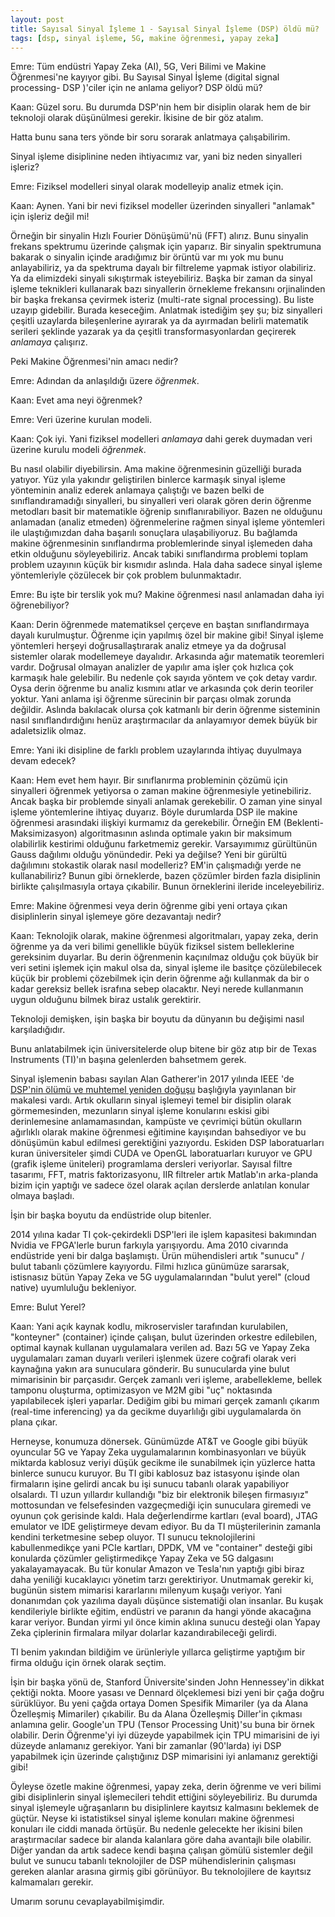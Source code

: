 ```yaml
---
layout: post
title: Sayısal Sinyal İşleme 1 - Sayısal Sinyal İşleme (DSP) öldü mü?
tags: [dsp, sinyal işleme, 5G, makine öğrenmesi, yapay zeka]
---
```


Emre: Tüm endüstri Yapay Zeka (AI), 5G, Veri Bilimi ve Makine Öğrenmesi'ne kayıyor gibi. Bu Sayısal Sinyal İşleme (digital signal processing- DSP )'ciler için ne anlama geliyor? DSP öldü mü?

Kaan: Güzel soru. Bu durumda DSP'nin hem bir disiplin olarak hem de bir teknoloji olarak düşünülmesi gerekir. İkisine de bir göz atalım.

Hatta bunu sana ters yönde bir soru sorarak anlatmaya çalışabilirim. 

Sinyal işleme disiplinine neden ihtiyacımız var, yani biz neden sinyalleri işleriz?

Emre: Fiziksel modelleri sinyal olarak modelleyip analiz etmek için. 

Kaan: Aynen. Yani bir nevi fiziksel modeller üzerinden sinyalleri "anlamak" için işleriz değil mi! 

Örneğin bir sinyalin Hızlı Fourier Dönüşümü'nü (FFT) alırız. Bunu sinyalin frekans spektrumu üzerinde çalışmak için yaparız. Bir sinyalin spektrumuna bakarak o sinyalin içinde aradığımız bir örüntü var mı yok mu bunu anlayabiliriz, ya da spektruma dayalı bir filtreleme yapmak istiyor olabiliriz. Ya da elimizdeki sinyali sıkıştırmak isteyebiliriz. Başka bir zaman da sinyal işleme teknikleri kullanarak bazı sinyallerin örnekleme frekansını orjinalinden bir başka frekansa çevirmek isteriz (multi-rate signal processing). Bu liste uzayıp gidebilir. Burada keseceğim. Anlatmak istediğim şey şu; biz sinyalleri çeşitli uzaylarda bileşenlerine ayırarak ya da ayırmadan belirli matematik serileri şeklinde yazarak ya da çeşitli transformasyonlardan geçirerek *anlamaya* çalışırız. 

Peki Makine Öğrenmesi'nin amacı nedir?

Emre: Adından da anlaşıldığı üzere *öğrenmek*. 

Kaan: Evet ama neyi öğrenmek?

Emre: Veri üzerine kurulan modeli.

Kaan: Çok iyi. Yani fiziksel modelleri *anlamaya* dahi gerek duymadan veri üzerine kurulu modeli *öğrenmek*. 

Bu nasıl olabilir diyebilirsin. Ama makine öğrenmesinin güzelliği burada yatıyor. Yüz yıla yakındır geliştirilen binlerce karmaşık sinyal işleme yönteminin analiz ederek anlamaya çalıştığı ve bazen belki de sınıflandıramadığı sinyalleri, bu sinyalleri veri olarak gören derin öğrenme metodları basit bir matematikle öğrenip sınıflanırabiliyor. Bazen ne olduğunu anlamadan (analiz etmeden) öğrenmelerine rağmen sinyal işleme yöntemleri ile ulaştığımızdan daha başarılı sonuçlara ulaşabiliyoruz. Bu bağlamda makine öğrenmesinin sınıflandırma problemlerinde sinyal işlemeden daha etkin olduğunu söyleyebiliriz. Ancak tabiki sınıflandırma problemi toplam problem uzayının küçük bir kısmıdır aslında. Hala daha sadece sinyal işleme yöntemleriyle çözülecek bir çok problem bulunmaktadır.  

Emre: Bu işte bir terslik yok mu? Makine öğrenmesi nasıl anlamadan daha iyi öğrenebiliyor?

Kaan: Derin öğrenmede matematiksel çerçeve en baştan sınıflandırmaya dayalı kurulmuştur. Öğrenme için yapılmış özel bir makine gibi! Sinyal işleme yöntemleri herşeyi doğrusallaştırarak analiz etmeye ya da doğrusal sistemler olarak modellemeye dayalıdır. Arkasında ağır matematik teoremleri vardır. Doğrusal olmayan analizler de yapılır ama işler çok hızlıca çok karmaşık hale gelebilir. Bu nedenle çok sayıda yöntem ve çok detay vardır. Oysa derin öğrenme bu analiz kısmını atlar ve arkasında çok derin teoriler yoktur. Yani anlama işi öğrenme sürecinin bir parçası olmak zorunda değildir. Aslında bakılacak olursa çok katmanlı bir derin öğrenme sisteminin nasıl sınıflandırdığını henüz araştırmacılar da anlayamıyor demek büyük bir adaletsizlik olmaz. 

Emre: Yani iki disipline de farklı problem uzaylarında ihtiyaç duyulmaya devam edecek?

Kaan: Hem evet hem hayır. Bir sınıflanırma probleminin çözümü için sinyalleri öğrenmek yetiyorsa o zaman makine öğrenmesiyle yetinebiliriz. Ancak başka bir problemde sinyali anlamak gerekebilir. O zaman yine sinyal işleme yöntemlerine ihtiyaç duyarız. Böyle durumlarda DSP ile makine öğrenmesi arasındaki ilişkiyi kurmamız da gerekebilir. Örneğin EM (Beklenti-Maksimizasyon) algoritmasının aslında optimale yakın bir maksimum olabilirlik kestirimi olduğunu farketmemiz gerekir. Varsayımımız gürültünün Gauss dağılımı olduğu yönündedir. Peki ya değilse? Yeni bir gürültü dağılımını stokastik olarak nasıl modelleriz? EM'in çalışmadığı yerde ne kullanabiliriz?
Bunun gibi örneklerde, bazen çözümler birden fazla disiplinin birlikte çalışılmasıyla ortaya çıkabilir. Bunun örneklerini ileride inceleyebiliriz.  

Emre: Makine öğrenmesi veya derin öğrenme gibi yeni ortaya çıkan disiplinlerin sinyal işlemeye göre dezavantajı nedir?

Kaan: Teknolojik olarak, makine öğrenmesi algoritmaları, yapay zeka, derin öğrenme ya da veri bilimi genellikle büyük fiziksel sistem belleklerine gereksinim duyarlar. Bu derin öğrenmenin kaçınılmaz olduğu çok büyük bir veri setini işlemek için makul olsa da, sinyal işleme ile basitçe çözülebilecek küçük bir problemi çözebilmek için derin öğrenme ağı kullanmak da bir o kadar gereksiz bellek israfına sebep olacaktır. Neyi nerede kullanmanın uygun olduğunu bilmek biraz ustalık gerektirir.  

Teknoloji demişken, işin başka bir boyutu da dünyanın bu değişimi nasıl karşıladığıdır.

Bunu anlatabilmek için üniversitelerde olup bitene bir göz atıp bir de Texas Instruments (TI)'ın başına gelenlerden bahsetmem gerek. 

Sinyal işlemenin babası sayılan Alan Gatherer'in 2017 yılında IEEE 'de <a href="https://www.comsoc.org/publications/ctn/death-and-possible-rebirth-dsp">DSP'nin ölümü ve muhtemel yeniden doğuşu</a> başlığıyla yayınlanan bir makalesi vardı. Artık okulların sinyal işlemeyi temel bir disiplin olarak görmemesinden, mezunların sinyal işleme konularını eskisi gibi derinlemesine anlamamasından, kampüste ve çevrimiçi bütün okulların ağırlıklı olarak makine öğrenmesi eğitimine kayışından bahsediyor ve bu dönüşümün kabul edilmesi gerektiğini yazıyordu. Eskiden DSP laboratuarları kuran üniversiteler şimdi CUDA ve OpenGL laboratuarları kuruyor ve GPU (grafik işleme üniteleri) programlama dersleri veriyorlar. Sayısal filtre tasarımı, FFT, matris faktorizasyonu, IIR filtreler artık Matlab'ın arka-planda bizim için yaptığı ve sadece özel olarak açılan derslerde anlatılan konular olmaya başladı. 

İşin bir başka boyutu da endüstride olup bitenler.

2014 yılına kadar TI çok-çekirdekli DSP'leri ile işlem kapasitesi bakımından Nvidia ve FPGA'lerle burun farkıyla yarışıyordu. Ama 2010 civarında endüstride yeni bir dalga başlamıştı. Ürün mühendisleri artık "sunucu" / bulut tabanlı çözümlere kayıyordu. Filmi hızlıca günümüze sararsak, istisnasız bütün Yapay Zeka ve 5G uygulamalarından "bulut yerel" (cloud native) uyumluluğu bekleniyor.  

Emre: Bulut Yerel?

Kaan: Yani açık kaynak kodlu, mikroservisler tarafından kurulabilen, "konteyner" (container) içinde çalışan, bulut üzerinden orkestre edilebilen,  optimal kaynak kullanan uygulamalara verilen ad. Bazı 5G ve Yapay Zeka uygulamaları zaman duyarlı verileri işlenmek üzere  coğrafi olarak veri kaynağına yakın ara sunuculara gönderir. Bu sunucularda yine bulut mimarisinin bir parçasıdır. Gerçek zamanlı veri işleme, arabellekleme, bellek tamponu oluşturma, optimizasyon ve M2M gibi "uç" noktasında yapılabilecek işleri yaparlar. Dediğim gibi bu mimari gerçek zamanlı çıkarım (real-time inferencing) ya da gecikme duyarlılığı gibi uygulamalarda ön plana çıkar.

Herneyse, konumuza dönersek. Günümüzde AT&T ve Google gibi büyük oyuncular 5G ve Yapay Zeka uygulamalarının kombinasyonları ve büyük miktarda kablosuz veriyi düşük gecikme ile sunabilmek için yüzlerce hatta binlerce sunucu kuruyor. Bu TI gibi kablosuz baz istasyonu işinde olan firmaların işine gelirdi ancak bu işi sunucu tabanlı olarak yapabiliyor olsalardı. TI uzun yıllardır kullandığı "biz bir elektronik bileşen firmasıyız" mottosundan ve felsefesinden vazgeçmediği için sunuculara giremedi ve oyunun çok gerisinde kaldı. Hala değerlendirme kartları (eval board), JTAG emulator ve IDE geliştirmeye devam ediyor. Bu da TI müşterilerinin zamanla kendini terketmesine sebep oluyor. TI sunucu teknolojilerini kabullenmedikçe yani PCIe kartları, DPDK, VM ve "container" desteği gibi konularda çözümler geliştirmedikçe Yapay Zeka ve 5G dalgasını yakalayamayacak. Bu tür konular Amazon ve Tesla'nın yaptığı gibi biraz daha yeniliği kucaklayıcı yönetim tarzı gerektiriyor. Unutmamak gerekir ki, bugünün sistem mimarisi kararlarını milenyum kuşağı veriyor. Yani donanımdan çok yazılıma dayalı düşünce sistematiği olan insanlar. Bu kuşak kendileriyle birlikte eğitim, endüstri ve paranın da hangi yönde akacağına karar veriyor. Bundan yirmi yıl önce kimin aklına sunucu desteği olan Yapay Zeka çiplerinin firmalara milyar dolarlar kazandırabileceği gelirdi. 

TI benim yakından bildiğim ve ürünleriyle yıllarca geliştirme yaptığım bir firma olduğu için örnek olarak seçtim.

İşin bir başka yönü de, Stanford Üniversite'sinden John Hennessey'in dikkat çektiği nokta. Moore yasası ve Dennard ölçeklemesi bizi yeni bir çağa doğru sürüklüyor. Bu yeni çağda ortaya Domen Spesifik Mimariler (ya da Alana Özelleşmiş Mimariler) çıkabilir. Bu da Alana Özelleşmiş Diller'in çıkması anlamına gelir. Google'un TPU (Tensor Processing Unit)'su buna bir örnek olabilir. Derin Öğrenme'yi iyi düzeyde yapabilmek için TPU mimarisini de iyi düzeyde anlamanız gerekiyor. Yani bir zamanlar (90'larda) iyi DSP yapabilmek için üzerinde çalıştığınız DSP mimarisini iyi anlamanız gerektiği gibi!

Öyleyse özetle makine öğrenmesi, yapay zeka, derin öğrenme ve veri bilimi gibi disiplinlerin sinyal işlemecileri tehdit ettiğini söyleyebiliriz. Bu durumda sinyal işlemeyle uğraşanların bu disiplinlere kayıtsız kalmasını beklemek de güçtür. Neyse ki istatistiksel sinyal işleme konuları makine öğrenmesi konuları ile ciddi manada örtüşür. Bu nedenle gelecekte her ikisini bilen araştırmacılar sadece bir alanda kalanlara göre daha avantajlı bile olabilir. Diğer yandan da artık sadece kendi başına çalışan gömülü sistemler değil bulut ve sunucu tabanlı teknolojiler de DSP mühendislerinin çalışması gereken alanlar arasına girmiş gibi görünüyor. Bu teknolojilere de kayıtsız kalmamaları gerekir. 

Umarım sorunu cevaplayabilmişimdir. 